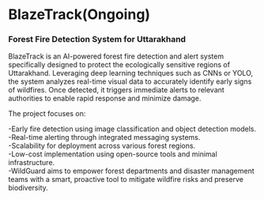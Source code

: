 <h1>BlazeTrack(Ongoing)</h1>

<h3>Forest Fire Detection System for Uttarakhand</h3>

BlazeTrack is an AI-powered forest fire detection and alert system specifically designed to protect the ecologically sensitive regions of Uttarakhand. Leveraging deep learning techniques such as CNNs or YOLO, the system analyzes real-time visual data to accurately identify early signs of wildfires. Once detected, it triggers immediate alerts to relevant authorities to enable rapid response and minimize damage.

The project focuses on:

-Early fire detection using image classification and object detection models.</br>
-Real-time alerting through integrated messaging systems.</br>
-Scalability for deployment across various forest regions.</br>
-Low-cost implementation using open-source tools and minimal infrastructure.</br>
-WildGuard aims to empower forest departments and disaster management teams with a smart, proactive tool to mitigate wildfire risks and preserve biodiversity.
